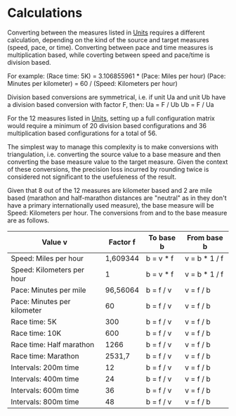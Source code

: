 # Calculations

Converting between the measures listed in [Units](./Units.md) requires a different calculation, depending on the kind
of the source and target measures (speed, pace, or time). Converting between pace and time measures is multiplication based,
while coverting between speed and pace/time is division based.

For example:
    (Race time: 5K) = 3.106855961 * (Pace: Miles per hour)
    (Pace: Minutes per kilometer) = 60 / (Speed: Kilometers per hour)

Division based conversions are symmetrical, i.e. if unit Ua and unit Ub have a division based conversion with factor F,
then:
    Ua = F / Ub
    Ub = F / Ua

For the 12 measures listed in [Units](./Units.md), setting up a full configuration matrix would require a minimum of
20 division based configurations and 36 multiplication based configurations for a total of 56.

The simplest way to manage this complexity is to make conversions with triangulation, i.e. converting the source value
to a base measure and then converting the base measure value to the target measure. Given the context of these conversions,
the precision loss incurred by rounding twice is considered not significant to the usefuleness of the result.

Given that 8 out of the 12 measures are kilometer based and 2 are mile based (marathon and half-marathon distances are "neutral" as in they don't have a primary internationally used measure), the base measure will be Speed: Kilometers per hour. The conversions from and
to the base measure are as follows.

| Value v | Factor f | To base b | From base b |
| ----- | ----- | ----- | ----- |
| Speed: Miles per hour | 1,609344 | b = v * f | v = b * 1 / f |
| Speed: Kilometers per hour | 1 | b = v * f | v = b * 1 / f |
| Pace: Minutes per mile | 96,56064 | b = f / v | v = f / b |
| Pace: Minutes per kilometer | 60 | b = f / v | v = f / b |
| Race time: 5K | 300 | b = f / v | v = f / b |
| Race time: 10K | 600 | b = f / v | v = f / b |
| Race time: Half marathon | 1266 | b = f / v | v = f / b |
| Race time: Marathon | 2531,7 | b = f / v | v = f / b |
| Intervals: 200m time | 12 | b = f / v | v = f / b |
| Intervals: 400m time | 24 | b = f / v | v = f / b |
| Intervals: 600m time | 36 | b = f / v | v = f / b |
| Intervals: 800m time | 48 | b = f / v | v = f / b |
